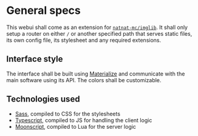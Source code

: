 # General specs
This webui shall come as an extension for [`natnat-mc/imglib`](https://github.com/natnat-mc/imglib). It shall only setup a router on either `/` or another specified path that serves static files, its own config file, its stylesheet and any required extensions.

## Interface style
The interface shall be built using [Materialize](https://materializecss.com/) and communicate with the main software using its API. The colors shall be customizable.

## Technologies used
- [Sass](https://sass-lang.com/), compiled to CSS for the stylesheets
- [Typescript](https://www.typescriptlang.org/), compiled to JS for handling the client logic
- [Moonscript](https://moonscript.org/), compiled to Lua for the server logic
